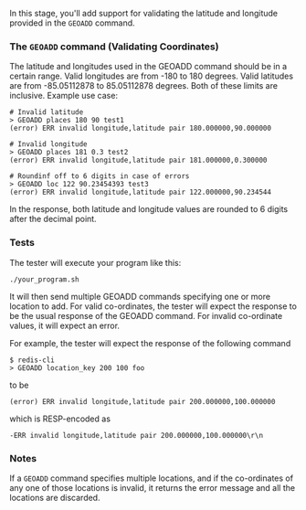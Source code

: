 In this stage, you'll add support for validating the latitude and longitude provided in the `GEOADD` command.

### The `GEOADD` command (Validating Coordinates)
The latitude and longitudes used in the GEOADD command should be in a certain range. Valid longitudes are from -180 to 180 degrees. Valid latitudes are from -85.05112878 to 85.05112878 degrees. Both of these limits are inclusive.
Example use case:

```
# Invalid latitude
> GEOADD places 180 90 test1
(error) ERR invalid longitude,latitude pair 180.000000,90.000000

# Invalid longitude
> GEOADD places 181 0.3 test2
(error) ERR invalid longitude,latitude pair 181.000000,0.300000

# Roundinf off to 6 digits in case of errors
> GEOADD loc 122 90.23454393 test3
(error) ERR invalid longitude,latitude pair 122.000000,90.234544

```

In the response, both latitude and longitude values are rounded to 6 digits after the decimal point.

### Tests
The tester will execute your program like this:
```
./your_program.sh
```
It will then send multiple GEOADD commands specifying one or more location to add. For valid co-ordinates, the tester will expect the response to be the usual response of the GEOADD command. For invalid co-ordinate values, it will expect an error.

For example, the tester will expect the response of the following command

```
$ redis-cli
> GEOADD location_key 200 100 foo
```

to be
```
(error) ERR invalid longitude,latitude pair 200.000000,100.000000
```

which is RESP-encoded as

```
-ERR invalid longitude,latitude pair 200.000000,100.000000\r\n
```

### Notes
If a `GEOADD` command specifies multiple locations, and if the co-ordinates of any one of those locations is invalid, it returns the error message and all the locations are discarded.